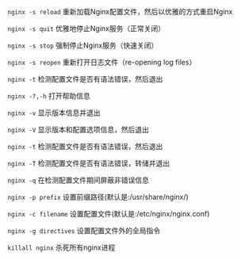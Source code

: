 `nginx -s reload`  重新加载Nginx配置文件，然后以优雅的方式重启Nginx

`nginx -s quit`  优雅地停止Nginx服务（正常关闭）

`nginx -s stop`  强制停止Nginx服务（快速关闭）

`nginx -s reopen`  重新打开日志文件（re-opening log files）

`nginx -t`  检测配置文件是否有语法错误，然后退出

`nginx -?,-h`  打开帮助信息

`nginx -v`  显示版本信息并退出

`nginx -V`  显示版本和配置选项信息，然后退出

`nginx -t`  检测配置文件是否有语法错误，然后退出

`nginx -T`  检测配置文件是否有语法错误，转储并退出

`nginx -q`  在检测配置文件期间屏蔽非错误信息

`nginx -p prefix`  设置前缀路径(默认是:/usr/share/nginx/)

`nginx -c filename`  设置配置文件(默认是:/etc/nginx/nginx.conf)

`nginx -g directives`  设置配置文件外的全局指令

`killall nginx`  杀死所有nginx进程
